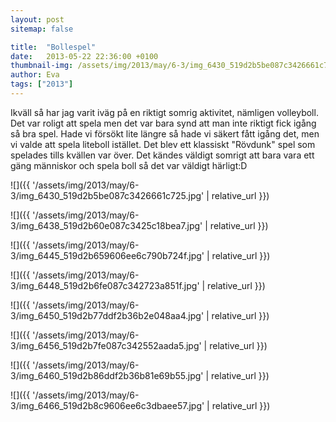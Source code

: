 ```yaml
---
layout: post
sitemap: false

title:  "Bollespel"
date:   2013-05-22 22:36:00 +0100
thumbnail-img: /assets/img/2013/may/6-3/img_6430_519d2b5be087c3426661c725.jpg
author: Eva
tags: ["2013"]
---
```


Ikväll så har jag varit iväg på en riktigt somrig aktivitet, nämligen volleyboll. Det var roligt att spela men det var bara synd att man inte riktigt fick igång så bra spel. Hade vi försökt lite längre så hade vi säkert fått igång det, men vi valde att spela liteboll istället. Det blev ett klassiskt "Rövdunk" spel som spelades tills kvällen var över. Det kändes väldigt somrigt att bara vara ett gäng människor och spela boll så det var väldigt härligt:D

![]({{ '/assets/img/2013/may/6-3/img_6430_519d2b5be087c3426661c725.jpg'  | relative_url }})

![]({{ '/assets/img/2013/may/6-3/img_6438_519d2b60e087c3425c18bea7.jpg'  | relative_url }})

![]({{ '/assets/img/2013/may/6-3/img_6445_519d2b659606ee6c790b724f.jpg'  | relative_url }})

![]({{ '/assets/img/2013/may/6-3/img_6448_519d2b6fe087c342723a851f.jpg'  | relative_url }})

![]({{ '/assets/img/2013/may/6-3/img_6450_519d2b77ddf2b36b2e048aa4.jpg'  | relative_url }})

![]({{ '/assets/img/2013/may/6-3/img_6456_519d2b7fe087c342552aada5.jpg'  | relative_url }})

![]({{ '/assets/img/2013/may/6-3/img_6460_519d2b86ddf2b36b81e69b55.jpg'  | relative_url }})

![]({{ '/assets/img/2013/may/6-3/img_6466_519d2b8c9606ee6c3dbaee57.jpg'  | relative_url }})


